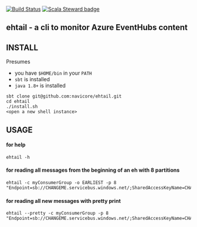 [![Build Status](https://travis-ci.org/navicore/ehtail.svg?branch=master)](https://travis-ci.org/navicore/ehtail)
[![Scala Steward badge](https://img.shields.io/badge/Scala_Steward-helping-blue.svg?style=flat&logo=data:image/png;base64,iVBORw0KGgoAAAANSUhEUgAAAA4AAAAQCAMAAAARSr4IAAAAVFBMVEUAAACHjojlOy5NWlrKzcYRKjGFjIbp293YycuLa3pYY2LSqql4f3pCUFTgSjNodYRmcXUsPD/NTTbjRS+2jomhgnzNc223cGvZS0HaSD0XLjbaSjElhIr+AAAAAXRSTlMAQObYZgAAAHlJREFUCNdNyosOwyAIhWHAQS1Vt7a77/3fcxxdmv0xwmckutAR1nkm4ggbyEcg/wWmlGLDAA3oL50xi6fk5ffZ3E2E3QfZDCcCN2YtbEWZt+Drc6u6rlqv7Uk0LdKqqr5rk2UCRXOk0vmQKGfc94nOJyQjouF9H/wCc9gECEYfONoAAAAASUVORK5CYII=)](https://scala-steward.org)

ehtail - a cli to monitor Azure EventHubs content
-----

## INSTALL

Presumes 
  * you have `$HOME/bin` in your `PATH`
  * `sbt` is installed
  * `java 1.8+` is installed

```console
sbt clone git@github.com:navicore/ehtail.git
cd ehtail
./install.sh 
<open a new shell instance>
```

## USAGE

#### for help
```console
ehtail -h
```

#### for reading all messages from the beginning of an eh with 8 partitions
```console
ehtail -c myConsumerGroup -o EARLIEST -p 8 "Endpoint=sb://CHANGEME.servicebus.windows.net/;SharedAccessKeyName=CHANGEME;SharedAccessKey=CHANGEME=;EntityPath=CHANGEME"
```

#### for reading all new messages with pretty print
```console
ehtail --pretty -c myConsumerGroup -p 8 "Endpoint=sb://CHANGEME.servicebus.windows.net/;SharedAccessKeyName=CHANGEME;SharedAccessKey=CHANGEME=;EntityPath=CHANGEME"
```

